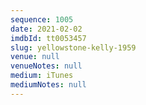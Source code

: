 ```yaml
---
sequence: 1005
date: 2021-02-02
imdbId: tt0053457
slug: yellowstone-kelly-1959
venue: null
venueNotes: null
medium: iTunes
mediumNotes: null
---
```

